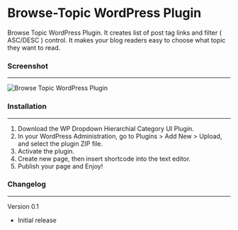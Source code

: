 Browse-Topic WordPress Plugin
=============================

Browse Topic WordPress Plugin. It creates list of post tag links and filter ( ASC/DESC ) control. It makes your blog readers easy to choose what topic they want to read.



### Screenshot
---

<img src="https://raw.github.com/kharissulistiyo/Browse-Topic/master/screenshot-1.png" alt="Browse Topic WordPress Plugin" />



### Installation 
---

1. Download the WP Dropdown Hierarchial Category UI Plugin.
2. In your WordPress Administration, go to Plugins > Add New > Upload, and select the plugin ZIP file.
3. Activate the plugin.
4. Create new page, then insert shortcode <code></code> into the text editor.
5. Publish your page and Enjoy!


### Changelog
---

Version 0.1

- Initial release